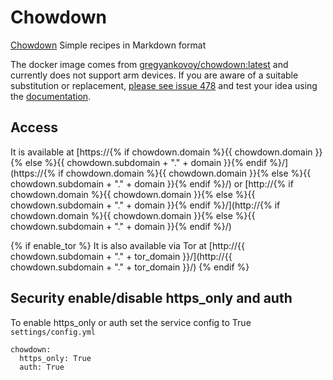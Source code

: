 # Chowdown

[Chowdown](https://hub.docker.com/r/gregyankovoy/chowdown)  Simple recipes in Markdown format

The docker image comes from [gregyankovoy/chowdown:latest](https://hub.docker.com/r/gregyankovoy/chowdown)
and currently does not support arm devices.
If you are aware of a suitable substitution or replacement,
 [please see issue 478](https://github.com/VivumLaboratory/VivumLab/-/issues/478)
and test your idea using the [documentation](https://vivumlab.com/development/adding_services/).

## Access

It is available at [https://{% if chowdown.domain %}{{ chowdown.domain }}{% else %}{{ chowdown.subdomain + "." + domain }}{% endif %}/](https://{% if chowdown.domain %}{{ chowdown.domain }}{% else %}{{ chowdown.subdomain + "." + domain }}{% endif %}/) or [http://{% if chowdown.domain %}{{ chowdown.domain }}{% else %}{{ chowdown.subdomain + "." + domain }}{% endif %}/](http://{% if chowdown.domain %}{{ chowdown.domain }}{% else %}{{ chowdown.subdomain + "." + domain }}{% endif %}/)

{% if enable_tor %}
It is also available via Tor at [http://{{ chowdown.subdomain + "." + tor_domain }}/](http://{{ chowdown.subdomain + "." + tor_domain }}/)
{% endif %}

## Security enable/disable https_only and auth

To enable https_only or auth set the service config to True
`settings/config.yml`

```
chowdown:
  https_only: True
  auth: True
```
